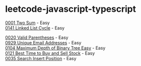 # leetcode-javascript-typescript


[0001 Two Sum](https://leetcode.com/problems/two-sum/) - Easy  
[0141 Linked List Cycle](https://leetcode.com/problems/linked-list-cycle/) - Easy  
  
  
[0020 Valid Parentheses](https://leetcode.com/problems/valid-parentheses/) - Easy  
[0929 Unique Email Addresses](https://leetcode.com/problems/unique-email-addresses/) - Easy  
[0104 Maximum Depth of Binary Tree	Easy](https://leetcode.com/problems/maximum-depth-of-binary-tree/) - Easy  
[0121 Best Time to Buy and Sell Stock](https://leetcode.com/problems/best-time-to-buy-and-sell-stock/) - Easy  
[0035 Search Insert Position](https://leetcode.com/problems/search-insert-position/) - Easy  